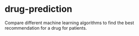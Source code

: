 # drug-prediction
Compare different machine learning algorithms to find the best recommendation for a drug for patients.
